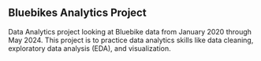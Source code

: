 ## Bluebikes Analytics Project

Data Analytics project looking at Bluebike data from January 2020 through May 2024. This project is to practice data analytics skills like data cleaning, exploratory data analysis (EDA), and visualization.

